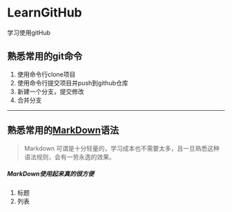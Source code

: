 # LearnGitHub
学习使用gitHub

## 熟悉常用的git命令
1. 使用命令行clone项目
2. 使用命令行提交项目并push到github仓库
3. 新建一个分支，提交修改
4. 合并分支

***

## 熟悉常用的[MarkDown](http://www.jianshu.com/p/1e402922ee32/)语法
> Markdown 可谓是十分轻量的，学习成本也不需要太多，且一旦熟悉这种语法规则，会有一劳永逸的效果。

##### **MarkDown使用起来真的很方便**

1. 标题
2. 列表
